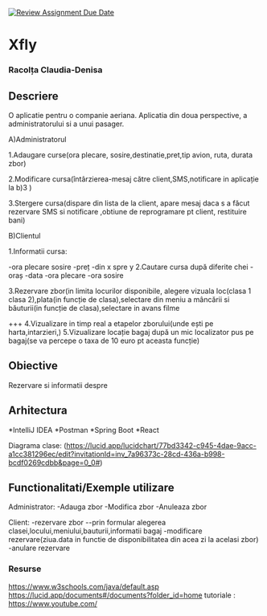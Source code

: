 [![Review Assignment Due Date](https://classroom.github.com/assets/deadline-readme-button-22041afd0340ce965d47ae6ef1cefeee28c7c493a6346c4f15d667ab976d596c.svg)](https://classroom.github.com/a/31XZyb90)
# Xfly
### Racolța Claudia-Denisa


## Descriere
O aplicatie pentru o companie aeriana.
Aplicatia din doua perspective, a administratorului si a unui pasager.

A)Administratorul

1.Adaugare curse(ora plecare, sosire,destinatie,pret,tip avion, ruta, durata zbor)

2.Modificare cursa(întârzierea-mesaj către client,SMS,notificare in aplicație la b)3 )

3.Stergere cursa(dispare din lista de la client, apare mesaj daca s a făcut rezervare SMS si notificare ,obtiune de reprogramare pt client, restituire bani)


B)Clientul

1.Informatii cursa:

-ora plecare sosire
-preț
-din x spre y
2.Cautare cursa după diferite chei
-oraș
-data
-ora plecare
-ora sosire

3.Rezervare zbor(in limita locurilor disponibile, alegere vizuala loc(clasa 1 clasa 2),plata(in funcție de clasa),selectare din meniu a mâncării si băuturii(in funcție de clasa),selectare in avans filme

+++
4.Vizualizare in timp real a etapelor zborului(unde ești pe harta,intarzieri,)
5.Vizualizare locație bagaj după un mic localizator pus pe bagaj(se va percepe o taxa de 10 euro pt aceasta funcție)



## Obiective
Rezervare si informatii despre 




## Arhitectura

*IntelliJ IDEA
*Postman
*Spring Boot
*React

Diagrama clase:
(https://lucid.app/lucidchart/77bd3342-c945-4dae-9acc-a1cc381296ec/edit?invitationId=inv_7a96373c-28cd-436a-b998-bcdf0269cdbb&page=0_0#)




## Functionalitati/Exemple utilizare
Administrator:
-Adauga zbor
-Modifica zbor
-Anuleaza zbor

Client:
-rezervare zbor
--prin formular alegerea clasei,locului,meniului,bauturii,informatii bagaj
-modificare rezervare(ziua.data in functie de disponibilitatea din acea zi la acelasi zbor)
-anulare rezervare




### Resurse
https://www.w3schools.com/java/default.asp
https://lucid.app/documents#/documents?folder_id=home
tutoriale : https://www.youtube.com/

